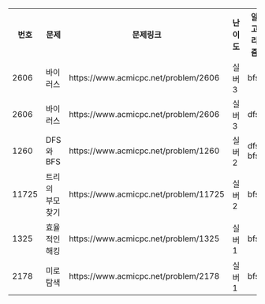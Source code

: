 <table>
    <tr>
        <th scope="col">번호</td>
        <th scope="col">문제</td>
        <th scope="col">문제링크</td>
        <th scope="col">난이도</td>
        <th scope="col">알고리즘</td>
        <th scope="col">풀이링크</td>
    </tr>
    <tr>
        <td>2606</td>
        <td>바이러스</td>
        <td>https://www.acmicpc.net/problem/2606</td>
        <td>실버3</td>
        <td>bfs</td>
        <td>link</td>
    </tr>
    <tr>
        <td>2606</td>
        <td>바이러스</td>
        <td>https://www.acmicpc.net/problem/2606</td>
        <td>실버3</td>
        <td>dfs</td>
        <td>link</td>
    </tr>
    <tr>
        <td>1260</td>
        <td>DFS와 BFS</td>
        <td>https://www.acmicpc.net/problem/1260</td>
        <td>실버2</td>
        <td>dfs, bfs</td>
        <td>link</td>
    </tr>
    <tr>
        <td>11725</td>
        <td>트리의 부모 찾기</td>
        <td>https://www.acmicpc.net/problem/11725</td>
        <td>실버2</td>
        <td>bfs</td>
        <td>link</td>
    </tr>
    <tr>
        <td>1325</td>
        <td>효율적인 해킹</td>
        <td>https://www.acmicpc.net/problem/1325</td>
        <td>실버1</td>
        <td>bfs</td>
        <td>link</td>
    </tr>
    <tr>
        <td>2178</td>
        <td>미로 탐색</td>
        <td>https://www.acmicpc.net/problem/2178</td>
        <td>실버1</td>
        <td>bfs</td>
        <td>link</td>
    </tr>
</table>